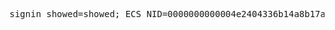 <pre>
signin_showed=showed; ECS_NID=0000000000004e2404336b14a8b17a1b997284b3517ef03f88; Hm_lvt_dbdad24cd7b6d0a7e89812352209aabe=1450055787; Hm_lpvt_dbdad24cd7b6d0a7e89812352209aabe=1450055800; PIDDKC884856=2015121409163307421234; VPSDKC884856=1; FVTDKC884856=635856813951417097; LVTDKC884856=635856813951417097; VTSDKC884856=1; MSTSDKC884856=0; SIDDKC884856=45bae2ca2d864d50ac33cf61db044622
</pre>

